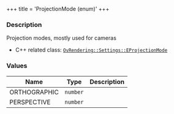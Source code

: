 +++
title = 'ProjectionMode (enum)'
+++

### Description
Projection modes, mostly used for cameras

- C++ related class: [`OvRendering::Settings::EProjectionMode`](https://github.com/Overload-Technologies/Overload/tree/main/Sources/Overload/OvRendering/include/OvRendering/Settings/EProjectionMode.h)

### Values
|Name|Type|Description|
|-|-|-|
|ORTHOGRAPHIC|`number`||
|PERSPECTIVE|`number`||
